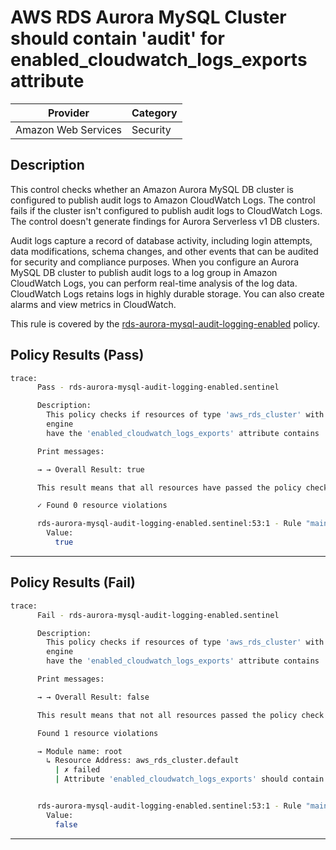 # AWS RDS Aurora MySQL Cluster should contain 'audit' for enabled_cloudwatch_logs_exports attribute

| Provider            | Category  |
| ------------------- | --------  |
| Amazon Web Services |  Security |

## Description

This control checks whether an Amazon Aurora MySQL DB cluster is configured to publish audit logs to Amazon CloudWatch Logs. The control fails if the cluster isn't configured to publish audit logs to CloudWatch Logs. The control doesn't generate findings for Aurora Serverless v1 DB clusters.

Audit logs capture a record of database activity, including login attempts, data modifications, schema changes, and other events that can be audited for security and compliance purposes. When you configure an Aurora MySQL DB cluster to publish audit logs to a log group in Amazon CloudWatch Logs, you can perform real-time analysis of the log data. CloudWatch Logs retains logs in highly durable storage. You can also create alarms and view metrics in CloudWatch.

This rule is covered by the [rds-aurora-mysql-audit-logging-enabled](../../policies/rds-aurora-mysql-audit-logging-enabled.sentinel) policy.

## Policy Results (Pass)

```bash
trace:
      Pass - rds-aurora-mysql-audit-logging-enabled.sentinel

      Description:
        This policy checks if resources of type 'aws_rds_cluster' with 'aurora-mysql'
        engine
        have the 'enabled_cloudwatch_logs_exports' attribute contains 'audit'

      Print messages:

      → → Overall Result: true

      This result means that all resources have passed the policy check for the policy rds-aurora-mysql-audit-logging-enabled.

      ✓ Found 0 resource violations

      rds-aurora-mysql-audit-logging-enabled.sentinel:53:1 - Rule "main"
        Value:
          true
```

---

## Policy Results (Fail)

```bash
trace:
      Fail - rds-aurora-mysql-audit-logging-enabled.sentinel

      Description:
        This policy checks if resources of type 'aws_rds_cluster' with 'aurora-mysql'
        engine
        have the 'enabled_cloudwatch_logs_exports' attribute contains 'audit'

      Print messages:

      → → Overall Result: false

      This result means that not all resources passed the policy check and the protected behavior is not allowed for the policy rds-aurora-mysql-audit-logging-enabled.

      Found 1 resource violations

      → Module name: root
        ↳ Resource Address: aws_rds_cluster.default
          | ✗ failed
          | Attribute 'enabled_cloudwatch_logs_exports' should contain 'audit' for AWS RDS Aurora MySQL Cluster. Refer to https://docs.aws.amazon.com/securityhub/latest/userguide/rds-controls.html#rds-34 for more details.


      rds-aurora-mysql-audit-logging-enabled.sentinel:53:1 - Rule "main"
        Value:
          false
```

---
